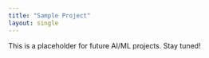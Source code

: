 ```yaml
---
title: "Sample Project"
layout: single
---
```


This is a placeholder for future AI/ML projects. Stay tuned!
